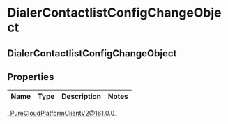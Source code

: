 # DialerContactlistConfigChangeObject

## DialerContactlistConfigChangeObject

## Properties

|Name | Type | Description | Notes|
|------------ | ------------- | ------------- | -------------|



_PureCloudPlatformClientV2@161.0.0_
